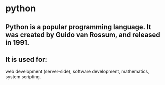 # python

## Python is a popular programming language. It was created by Guido van Rossum, and released in 1991.

## It is used for:

web development (server-side),
software development,
mathematics,
system scripting.